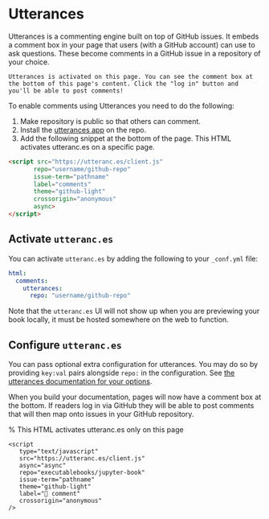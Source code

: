# Utterances

Utterances is a commenting engine built on top of GitHub issues. It embeds a comment box in your page that users (with a GitHub account) can use to ask questions. These become comments in a GitHub issue in a repository of your choice.

```{note}
Utterances is activated on this page. You can see the comment box at the bottom of this page's content. Click the "log in" button and you'll be able to post comments!
```

To enable comments using Utterances you need to do the following:

1. Make repository is public so that others can comment. 
1. Install the [utterances app](https://github.com/apps/utterances) on the repo. 
1. Add the following snippet at the bottom of the page. This HTML activates utteranc.es on a specific page. 

```html
<script src="https://utteranc.es/client.js"
       repo="username/github-repo"
       issue-term="pathname"
       label="comments"
       theme="github-light"
       crossorigin="anonymous"
       async>
</script>
```


## Activate `utteranc.es`


You can activate `utteranc.es` by adding the following to your `_conf.yml` file:

```yaml
html:
  comments:
    utterances:
      repo: "username/github-repo"
```

Note that the `utteranc.es` UI will not show up when you are previewing your book locally, it must be hosted somewhere on the web to function.

## Configure `utteranc.es`

You can pass optional extra configuration for utterances. You may do so by providing `key:val` pairs alongside `repo:` in the configuration. See
[the utterances documentation for your options](https://utteranc.es/#configuration).

When you build your documentation, pages will now have a comment box at the bottom. If readers log in via GitHub they will be able to post comments that will then map onto issues in your GitHub repository.

% This HTML activates utteranc.es only on this page
```{raw} html
<script
   type="text/javascript"
   src="https://utteranc.es/client.js"
   async="async"
   repo="executablebooks/jupyter-book"
   issue-term="pathname"
   theme="github-light"
   label="💬 comment"
   crossorigin="anonymous"
/>
```
